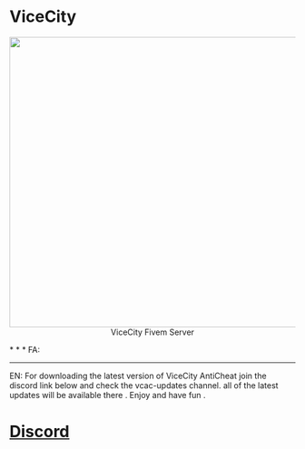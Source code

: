 # ViceCity
<p align="center"><img src="http://uupload.ir/files/clfm_vicecitygif.png" width="512" align="center"><br>
ViceCity Fivem Server</p>
* * * 
FA:

* * * 
EN:
For downloading the latest version of ViceCity AntiCheat join the discord link below and check the vcac-updates channel. 
all of the latest updates will be available there . Enjoy and have fun .
# [Discord](https://discord.gg/cpgQqV2)
